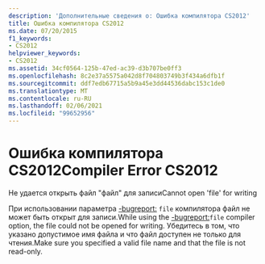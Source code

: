 ```yaml
---
description: 'Дополнительные сведения о: Ошибка компилятора CS2012'
title: Ошибка компилятора CS2012
ms.date: 07/20/2015
f1_keywords:
- CS2012
helpviewer_keywords:
- CS2012
ms.assetid: 34cf0564-125b-47ed-ac39-d3b707be0ff3
ms.openlocfilehash: 8c2e37a5575a042d8f704803749b3f434a6dfb1f
ms.sourcegitcommit: ddf7edb67715a5b9a45e3dd44536dabc153c1de0
ms.translationtype: MT
ms.contentlocale: ru-RU
ms.lasthandoff: 02/06/2021
ms.locfileid: "99652956"
---
```

# <a name="compiler-error-cs2012"></a><span data-ttu-id="103df-103">Ошибка компилятора CS2012</span><span class="sxs-lookup"><span data-stu-id="103df-103">Compiler Error CS2012</span></span>

<span data-ttu-id="103df-104">Не удается открыть файл "файл" для записи</span><span class="sxs-lookup"><span data-stu-id="103df-104">Cannot open 'file' for writing</span></span>  
  
 <span data-ttu-id="103df-105">При использовании параметра [-bugreport:](../language-reference/compiler-options/bugreport-compiler-option.md) `file` компилятора файл не может быть открыт для записи.</span><span class="sxs-lookup"><span data-stu-id="103df-105">While using the [-bugreport:](../language-reference/compiler-options/bugreport-compiler-option.md)`file` compiler option, the file could not be opened for writing.</span></span> <span data-ttu-id="103df-106">Убедитесь в том, что указано допустимое имя файла и что файл доступен не только для чтения.</span><span class="sxs-lookup"><span data-stu-id="103df-106">Make sure you specified a valid file name and that the file is not read-only.</span></span>
